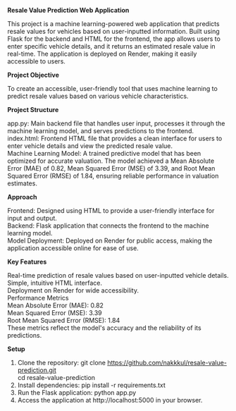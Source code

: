 **Resale Value Prediction Web Application**

This project is a machine learning-powered web application that predicts resale values for vehicles based on user-inputted information. Built using Flask for the backend and HTML for the frontend, the app allows users to enter specific vehicle details, and it returns an estimated resale value in real-time. The application is deployed on Render, making it easily accessible to users.

**Project Objective**

To create an accessible, user-friendly tool that uses machine learning to predict resale values based on various vehicle characteristics.

**Project Structure**

app.py: Main backend file that handles user input, processes it through the machine learning model, and serves predictions to the frontend.<br>
index.html: Frontend HTML file that provides a clean interface for users to enter vehicle details and view the predicted resale value.<br>
Machine Learning Model: A trained predictive model that has been optimized for accurate valuation. The model achieved a Mean Absolute Error (MAE) of 0.82, Mean Squared Error (MSE) of 3.39, and Root Mean Squared Error (RMSE) of 1.84, ensuring reliable performance in valuation estimates.

**Approach**

Frontend: Designed using HTML to provide a user-friendly interface for input and output.<br>
Backend: Flask application that connects the frontend to the machine learning model.<br>
Model Deployment: Deployed on Render for public access, making the application accessible online for ease of use.

**Key Features**

Real-time prediction of resale values based on user-inputted vehicle details.<br>
Simple, intuitive HTML interface.<br>
Deployment on Render for wide accessibility.<br>
Performance Metrics<br>
Mean Absolute Error (MAE): 0.82<br>
Mean Squared Error (MSE): 3.39<br>
Root Mean Squared Error (RMSE): 1.84<br>
These metrics reflect the model's accuracy and the reliability of its predictions.<br>

**Setup**

1. Clone the repository: git clone https://github.com/nakkkul/resale-value-prediction.git<br>
cd resale-value-prediction<br>
2. Install dependencies: pip install -r requirements.txt<br>
3. Run the Flask application: python app.py<br>
4. Access the application at http://localhost:5000 in your browser.
